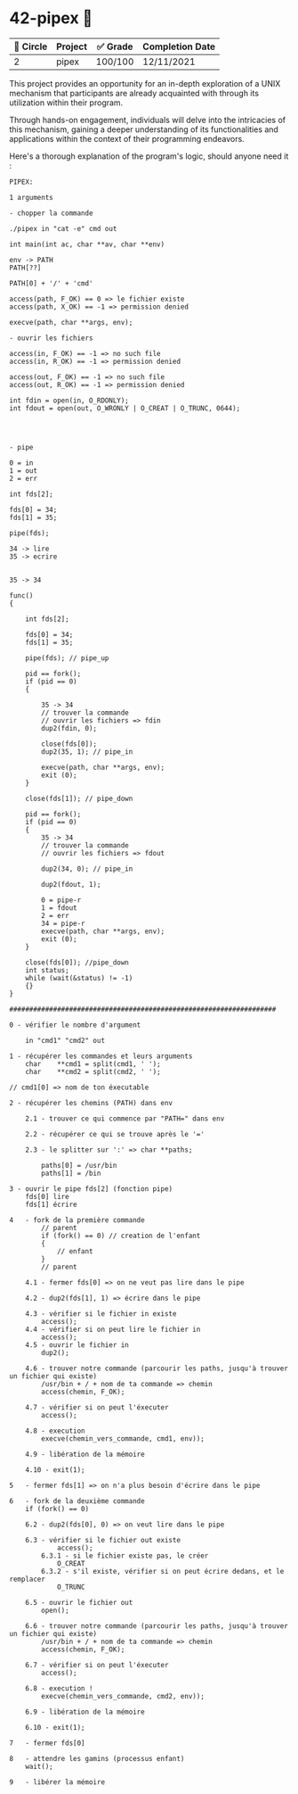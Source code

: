 # 42-pipex 🔧

| :large_blue_circle: Circle | Project | :white_check_mark: Grade | Completion Date |
| --- | --- | --- | --- |
| 2 | pipex | 100/100 | 12/11/2021 |

This project provides an opportunity for an in-depth exploration of a UNIX mechanism that participants are already acquainted with through its utilization within their program.

Through hands-on engagement, individuals will delve into the intricacies of this mechanism, gaining a deeper understanding of its functionalities and applications within the context of their programming endeavors.

Here's a thorough explanation of the program's logic, should anyone need it :

```
PIPEX:

1 arguments

- chopper la commande

./pipex in "cat -e" cmd out

int main(int ac, char **av, char **env)

env -> PATH
PATH[??]

PATH[0] + '/' + 'cmd'

access(path, F_OK) == 0 => le fichier existe
access(path, X_OK) == -1 => permission denied

execve(path, char **args, env);

- ouvrir les fichiers

access(in, F_OK) == -1 => no such file
access(in, R_OK) == -1 => permission denied

access(out, F_OK) == -1 => no such file
access(out, R_OK) == -1 => permission denied

int fdin = open(in, O_RDONLY);
int fdout = open(out, O_WRONLY | O_CREAT | O_TRUNC, 0644);




- pipe

0 = in
1 = out
2 = err

int fds[2];

fds[0] = 34;
fds[1] = 35;

pipe(fds);

34 -> lire
35 -> ecrire


35 -> 34

func()
{
	
	int fds[2];
	
	fds[0] = 34;
	fds[1] = 35;
	
	pipe(fds); // pipe_up

	pid == fork();
	if (pid == 0)
	{

		35 -> 34
		// trouver la commande
		// ouvrir les fichiers => fdin
		dup2(fdin, 0);

		close(fds[0]);
		dup2(35, 1); // pipe_in

		execve(path, char **args, env);
		exit (0);
	}

	close(fds[1]); // pipe_down

	pid == fork();
	if (pid == 0)
	{
		35 -> 34
		// trouver la commande
		// ouvrir les fichiers => fdout

		dup2(34, 0); // pipe_in

		dup2(fdout, 1); 

		0 = pipe-r
		1 = fdout
		2 = err
		34 = pipe-r
		execve(path, char **args, env);
		exit (0);
	}

	close(fds[0]); //pipe_down
	int	status;
	while (wait(&status) != -1)
	{}
}

###################################################################

0 - vérifier le nombre d'argument

	in "cmd1" "cmd2" out

1 - récupérer les commandes et leurs arguments
	char	**cmd1 = split(cmd1, ' ');
	char	**cmd2 = split(cmd2, ' ');

// cmd1[0] => nom de ton éxecutable

2 - récupérer les chemins (PATH) dans env

	2.1 - trouver ce qui commence par "PATH=" dans env

	2.2 - récupérer ce qui se trouve après le '='

	2.3 - le splitter sur ':' => char **paths;

		paths[0] = /usr/bin
		paths[1] = /bin

3 - ouvrir le pipe fds[2] (fonction pipe)
	fds[0] lire
	fds[1] écrire

4	- fork de la première commande
		// parent
		if (fork() == 0) // creation de l'enfant
		{
			// enfant
		}
		// parent

	4.1 - fermer fds[0] => on ne veut pas lire dans le pipe

	4.2 - dup2(fds[1], 1) => écrire dans le pipe

	4.3 - vérifier si le fichier in existe
		access();
	4.4 - vérifier si on peut lire le fichier in
		access();
	4.5 - ouvrir le fichier in
		dup2();

	4.6 - trouver notre commande (parcourir les paths, jusqu'à trouver un fichier qui existe)
		/usr/bin + / + nom de ta commande => chemin
		access(chemin, F_OK);

	4.7 - vérifier si on peut l'éxecuter
		access();

	4.8 - execution
		execve(chemin_vers_commande, cmd1, env));

	4.9 - libération de la mémoire

	4.10 - exit(1);

5	- fermer fds[1] => on n'a plus besoin d'écrire dans le pipe

6	- fork de la deuxième commande
	if (fork() == 0)

	6.2 - dup2(fds[0], 0) => on veut lire dans le pipe

	6.3 - vérifier si le fichier out existe
			access();
		6.3.1 - si le fichier existe pas, le créer
			O_CREAT
		6.3.2 - s'il existe, vérifier si on peut écrire dedans, et le remplacer
			O_TRUNC

	6.5 - ouvrir le fichier out
		open();

	6.6 - trouver notre commande (parcourir les paths, jusqu'à trouver un fichier qui existe)
		/usr/bin + / + nom de ta commande => chemin
		access(chemin, F_OK);

	6.7 - vérifier si on peut l'éxecuter
		access();

	6.8 - execution !
		execve(chemin_vers_commande, cmd2, env));

	6.9 - libération de la mémoire

	6.10 - exit(1);

7	- fermer fds[0]

8	- attendre les gamins (processus enfant)
	wait();

9	- libérer la mémoire

```
